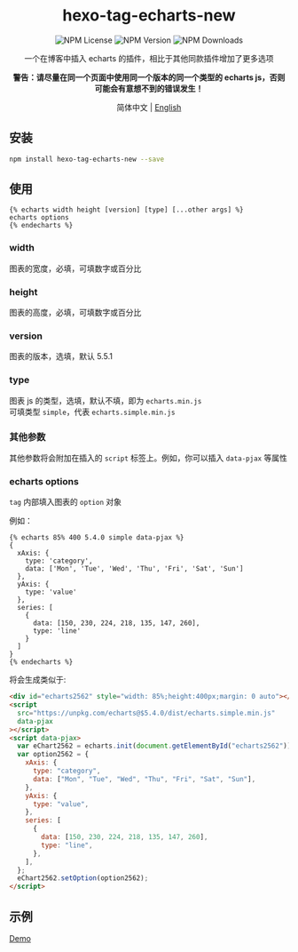<div align = center>
  <h1>hexo-tag-echarts-new</h1>
  <img alt="NPM License" src="https://img.shields.io/npm/l/hexo-tag-echarts-new">
  <img alt="NPM Version" src="https://img.shields.io/npm/v/hexo-tag-echarts-new">
  <img alt="NPM Downloads" src="https://img.shields.io/npm/dt/hexo-tag-echarts-new">
  <p align="center">
  一个在博客中插入 echarts 的插件，相比于其他同款插件增加了更多选项

**警告：请尽量在同一个页面中使用同一个版本的同一个类型的 echarts js，否则可能会有意想不到的错误发生！**

  </p>

简体中文 | [English](https://github.com/D-Sketon/hexo-tag-echarts-new/blob/main/README.en.md)

</div>

## 安装

```bash
npm install hexo-tag-echarts-new --save
```

## 使用

```
{% echarts width height [version] [type] [...other args] %}
echarts options
{% endecharts %}
```

### width

图表的宽度，必填，可填数字或百分比

### height

图表的高度，必填，可填数字或百分比

### version

图表的版本，选填，默认 5.5.1

### type

图表 js 的类型，选填，默认不填，即为 `echarts.min.js`  
可填类型 `simple`，代表 `echarts.simple.min.js`

### 其他参数

其他参数将会附加在插入的 `script` 标签上。例如，你可以插入 `data-pjax` 等属性

### echarts options

`tag` 内部填入图表的 `option` 对象

例如：

```text
{% echarts 85% 400 5.4.0 simple data-pjax %}
{
  xAxis: {
    type: 'category',
    data: ['Mon', 'Tue', 'Wed', 'Thu', 'Fri', 'Sat', 'Sun']
  },
  yAxis: {
    type: 'value'
  },
  series: [
    {
      data: [150, 230, 224, 218, 135, 147, 260],
      type: 'line'
    }
  ]
}
{% endecharts %}
```

将会生成类似于:

```html
<div id="echarts2562" style="width: 85%;height:400px;margin: 0 auto"></div>
<script
  src="https://unpkg.com/echarts@$5.4.0/dist/echarts.simple.min.js"
  data-pjax
></script>
<script data-pjax>
  var eChart2562 = echarts.init(document.getElementById("echarts2562"));
  var option2562 = {
    xAxis: {
      type: "category",
      data: ["Mon", "Tue", "Wed", "Thu", "Fri", "Sat", "Sun"],
    },
    yAxis: {
      type: "value",
    },
    series: [
      {
        data: [150, 230, 224, 218, 135, 147, 260],
        type: "line",
      },
    ],
  };
  eChart2562.setOption(option2562);
</script>
```

## 示例

[Demo](https://d-sketon.github.io/hexo-tag-echarts-new/2022/12/30/20221230/)
